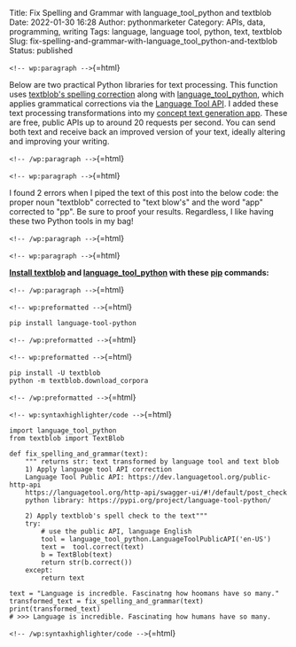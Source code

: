 Title: Fix Spelling and Grammar with language_tool_python and textblob
Date: 2022-01-30 16:28
Author: pythonmarketer
Category: APIs, data, programming, writing
Tags: language, language tool, python, text, textblob
Slug: fix-spelling-and-grammar-with-language_tool_python-and-textblob
Status: published

`<!-- wp:paragraph -->`{=html}

Below are two practical Python libraries for text processing. This function uses [textblob's spelling correction](https://textblob.readthedocs.io/en/dev/api_reference.html?highlight=correct#textblob.blob.TextBlob.correct) along with [language_tool_python](https://pypi.org/project/language-tool-python/), which applies grammatical corrections via the [Language Tool API](https://languagetool.org/http-api/swagger-ui/#!/default/post_check). I added these text processing transformations into my [concept text generation app](https://www.positivipy.com/). These are free, public APIs up to around 20 requests per second. You can send both text and receive back an improved version of your text, ideally altering and improving your writing.

`<!-- /wp:paragraph -->`{=html}

`<!-- wp:paragraph -->`{=html}

I found 2 errors when I piped the text of this post into the below code: the proper noun "textblob" corrected to "text blow's" and the word "app" corrected to "pp". Be sure to proof your results. Regardless, I like having these two Python tools in my bag!

`<!-- /wp:paragraph -->`{=html}

`<!-- wp:paragraph -->`{=html}

**[Install textblob](https://textblob.readthedocs.io/en/dev/install.html) and [language_tool_python](https://pypi.org/project/language-tool-python/) with these [pip](https://pythonmarketer.com/2018/01/20/how-to-python-pip-install-new-libraries/) commands:**

`<!-- /wp:paragraph -->`{=html}

`<!-- wp:preformatted -->`{=html}

``` wp-block-preformatted
pip install language-tool-python
```

`<!-- /wp:preformatted -->`{=html}

`<!-- wp:preformatted -->`{=html}

``` wp-block-preformatted
pip install -U textblob
python -m textblob.download_corpora
```

`<!-- /wp:preformatted -->`{=html}

`<!-- wp:syntaxhighlighter/code -->`{=html}

``` wp-block-syntaxhighlighter-code
import language_tool_python
from textblob import TextBlob

def fix_spelling_and_grammar(text):
    """ returns str: text transformed by language tool and text blob
    1) Apply language tool API correction
    Language Tool Public API: https://dev.languagetool.org/public-http-api
    https://languagetool.org/http-api/swagger-ui/#!/default/post_check
    python library: https://pypi.org/project/language-tool-python/
   
    2) Apply textblob's spell check to the text"""
    try:
        # use the public API, language English
        tool = language_tool_python.LanguageToolPublicAPI('en-US')
        text =  tool.correct(text)
        b = TextBlob(text)
        return str(b.correct())
    except:
        return text

text = "Language is incredble. Fascinatng how hoomans have so many."
transformed_text = fix_spelling_and_grammar(text)
print(transformed_text)
# >>> Language is incredible. Fascinating how humans have so many.
```

`<!-- /wp:syntaxhighlighter/code -->`{=html}
